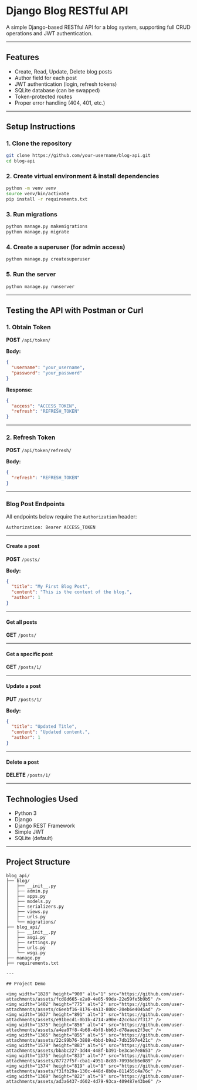#  Django Blog RESTful API

A simple Django-based RESTful API for a blog system, supporting full CRUD operations and JWT authentication.

---

##  Features

- Create, Read, Update, Delete blog posts
- Author field for each post
- JWT authentication (login, refresh tokens)
- SQLite database (can be swapped)
- Token-protected routes
- Proper error handling (404, 401, etc.)

---

##  Setup Instructions

### 1. Clone the repository
```bash
git clone https://github.com/your-username/blog-api.git
cd blog-api
```

### 2. Create virtual environment & install dependencies
```bash
python -m venv venv
source venv/bin/activate  
pip install -r requirements.txt
```

### 3. Run migrations
```bash
python manage.py makemigrations
python manage.py migrate
```

### 4. Create a superuser (for admin access)
```bash
python manage.py createsuperuser
```

### 5. Run the server
```bash
python manage.py runserver
```

---

##  Testing the API with Postman or Curl

###  1. Obtain Token

**POST** `/api/token/`

**Body:**
```json
{
  "username": "your_username",
  "password": "your_password"
}
```

**Response:**
```json
{
  "access": "ACCESS_TOKEN",
  "refresh": "REFRESH_TOKEN"
}
```

---

###  2. Refresh Token

**POST** `/api/token/refresh/`

**Body:**
```json
{
  "refresh": "REFRESH_TOKEN"
}
```

---

###  Blog Post Endpoints

All endpoints below require the `Authorization` header:

```
Authorization: Bearer ACCESS_TOKEN
```

---

####  Create a post

**POST** `/posts/`

**Body:**
```json
{
  "title": "My First Blog Post",
  "content": "This is the content of the blog.",
  "author": 1
}
```

---

####  Get all posts

**GET** `/posts/`

---

####  Get a specific post

**GET** `/posts/1/`

---

####  Update a post

**PUT** `/posts/1/`

**Body:**
```json
{
  "title": "Updated Title",
  "content": "Updated content.",
  "author": 1
}
```

---

####  Delete a post

**DELETE** `/posts/1/`

---

##  Technologies Used

- Python 3
- Django
- Django REST Framework
- Simple JWT
- SQLite (default)

---

##  Project Structure

```
blog_api/                  
├── blog/                   
│   ├── __init__.py
│   ├── admin.py
│   ├── apps.py
│   ├── models.py          
│   ├── serializers.py      
│   ├── views.py           
│   ├── urls.py            
│   └── migrations/         
├── blog_api/               
│   ├── __init__.py
│   ├── asgi.py
│   ├── settings.py         
│   ├── urls.py             
│   └── wsgi.py
├── manage.py              
├── requirements.txt       
             
---

## Project Demo

<img width="1828" height="900" alt="1" src="https://github.com/user-attachments/assets/fcd8d665-e2a0-4e05-99da-22e59fe5b9b5" />
<img width="1402" height="775" alt="2" src="https://github.com/user-attachments/assets/c6eebf16-8176-4a13-800c-20eb6e4045ad" />
<img width="1637" height="891" alt="3" src="https://github.com/user-attachments/assets/e91becd1-0b1b-4714-a90e-42cc6ac7f317" />
<img width="1375" height="856" alt="4" src="https://github.com/user-attachments/assets/a4ea07f8-4b68-4bf8-bb63-d78aaee2f3ec" />
<img width="1365" height="855" alt="5" src="https://github.com/user-attachments/assets/22c99b76-3888-4bbd-b9a2-7db1597e421c" />
<img width="1579" height="883" alt="6" src="https://github.com/user-attachments/assets/bbabc227-3d44-448f-b391-be3cae7e8653" />
<img width="1375" height="833" alt="7" src="https://github.com/user-attachments/assets/87727f5f-cba1-4951-8c89-70936db6e089" />
<img width="1374" height="819" alt="8" src="https://github.com/user-attachments/assets/f31fb29a-130c-448d-8b0a-811455c4a76c" />
<img width="1369" height="822" alt="9" src="https://github.com/user-attachments/assets/ad3a6437-d602-4d79-93ca-409487e43be6" />
